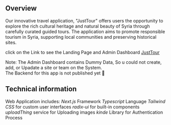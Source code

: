 ## Overview
Our innovative travel application, "JustTour" offers users the opportunity to explore the rich cultural heritage and natural beauty of Syria through carefully curated guided tours. 
The application aims to promote responsible tourism in Syria, supporting local communities and preserving historical sites.


click on the Link to see the Landing Page and Admin Dashboard
[JustTour](https://just-tour.vercel.app)

Note: The Admin Dashboard contains Dummy Data, So u could not create, add, or Upadate a site or team on the System. <br/>
The Backend for this app is not published yet 🙁

## Technical information
Web Application includes:
  *Next.js* Framework
  *Typescript* Language 
  *Tailwind CSS* for custom user interfaces
  *radix-ui* for built-in components 
  *uploadThing* service for Uploading images 
  *kinde* Library for Authentication Process
